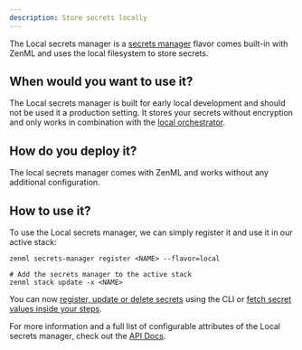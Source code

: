 ```yaml
---
description: Store secrets locally
---
```


The Local secrets manager is a [secrets manager](./overview.md) flavor comes built-in with 
ZenML and uses the local filesystem to store secrets.

## When would you want to use it?

The Local secrets manager is built for early local development and should not be used it a production setting.
It stores your secrets without encryption and only works in combination with the [local orchestrator](../orchestrators/local.md).

## How do you deploy it?

The local secrets manager comes with ZenML and works without any additional configuration.

## How to use it?

To use the Local secrets manager, we can simply register it and use it in our active stack:
```shell
zenml secrets-manager register <NAME> --flavor=local 

# Add the secrets manager to the active stack
zenml stack update -x <NAME>
```

You can now [register, update or delete secrets](./overview.md#in-the-cli) using the CLI or [fetch secret values inside your steps](./overview.md#in-a-zenml-step).

For more information and a full list of configurable attributes of the Local secrets manager, check out the 
[API Docs](https://apidocs.zenml.io/latest/api_docs/secrets_managers/#zenml.secrets_managers.local.local_secrets_manager.LocalSecretsManager).
